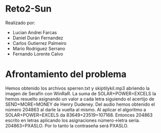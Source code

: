 # Reto2-Sun

Realizado por:
- Lucian Andrei Farcas
- Daniel Durán Fernandez
- Carlos Gutierrez Palmeiro
- Mario Rodriguez Serrano
- Fernando Lorente Calvo

# Afrontamiento del problema

Hemos obtenido los archivos sperren.txt y skiptilykil.mp3 abriendo la imagen de Serafín con WinRaR.
La suma de SOLAR+POWER=EXCELS la hemos resuelto asignando un valor a cada letra siguiendo el acertijo de SEND+MORE=MONEY de Henry Dudeney.
Del audio hemos obtenido el número 204863 al darle la vuelta al mismo.
Al aplicar el algoritmo a SOLAR+POWER=EXCELS da 83649+23519=107168.
Entonces 204863 escrito en letras aplicando los asignaciones número->letra sería.
204863=PXASLO.
Por lo tanto la contraseña será PXASLO.
